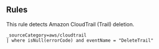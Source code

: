 ## Rules

This rule detects Amazon CloudTrail (Trail) deletion.

```text
_sourceCategory=aws/cloudtrail
| where isNull(errorCode) and eventName = "DeleteTrail"
```